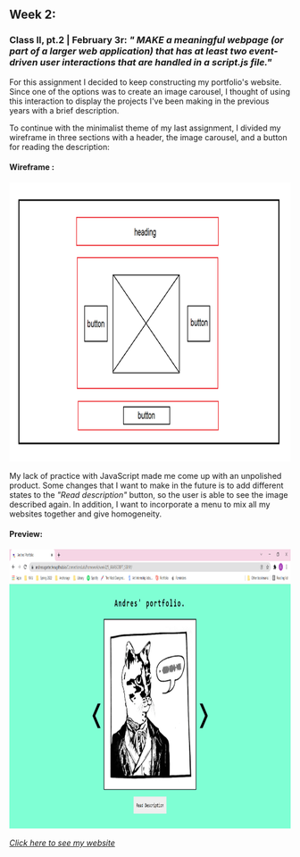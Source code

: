 ## Week 2:

### Class II, pt.2 | February 3r: _" MAKE a meaningful webpage (or part of a larger web application) that has at least two event-driven user interactions that are handled in a script.js file."_

For this assignment I decided to keep constructing my portfolio's website. Since one of the options was to create an image carousel, I thought of using this interaction to display the projects I've been making in the previous years with a brief description.

To continue with the minimalist theme of my last assignment, I divided my wireframe in three sections with a header, the image carousel, and a button for reading the description:

#### Wireframe :

<img src="wireframe.png" height ="500" />

My lack of practice with JavaScript made me come up with an unpolished product. Some changes that I want to make in the future is to add different states to the _"Read description"_ button, so the user is able to see the image described again. In addition, I want to incorporate a menu to mix all my websites together and give homogeneity.

#### Preview: 

<img src="screenshot.png" height ="500" />

[_Click here to see my website_](https://andresugartechea.github.io/ConnectionsLab/homework/week2/5_JAVASCRIPT_SSINY/)


